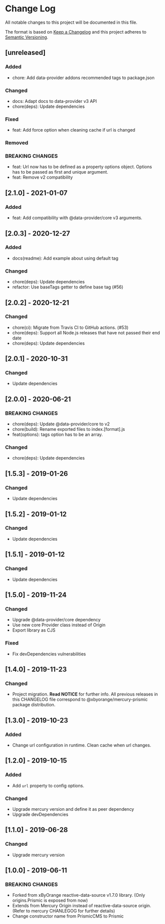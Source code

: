 # Change Log
All notable changes to this project will be documented in this file.

The format is based on [Keep a Changelog](http://keepachangelog.com/)
and this project adheres to [Semantic Versioning](http://semver.org/).

## [unreleased]
### Added
- chore: Add data-provider addons recommended tags to package.json
### Changed
- docs: Adapt docs to data-provider v3 API
- chore(deps): Update dependencies
### Fixed
- feat: Add force option when cleaning cache if url is changed
### Removed
### BREAKING CHANGES
- feat: Url now has to be defined as a property options object. Options has to be passed as first and unique argument.
- feat: Remove v2 compatibility

## [2.1.0] - 2021-01-07

### Added
- feat: Add compatibility with @data-provider/core v3 arguments.

## [2.0.3] - 2020-12-27

### Added
- docs(readme): Add example about using default tag

### Changed
- chore(deps): Update dependencies
- refactor: Use baseTags getter to define base tag (#56)

## [2.0.2] - 2020-12-21

### Changed
- chore(ci): Migrate from Travis CI to GitHub actions. (#53)
- chore(deps): Support all Node.js releases that have not passed their end date
- chore(deps): Update dependencies

## [2.0.1] - 2020-10-31
### Changed
- Update dependencies

## [2.0.0] - 2020-06-21

### BREAKING CHANGES
- chore(deps): Update @data-provider/core to v2
- chore(build): Rename exported files to index.[format].js
- feat(options): tags option has to be an array.

### Changed
- chore(deps): Update dependencies

## [1.5.3] - 2019-01-26
### Changed
- Update dependencies

## [1.5.2] - 2019-01-12
### Changed
- Update dependencies

## [1.5.1] - 2019-01-12
### Changed
- Update dependencies

## [1.5.0] - 2019-11-24
### Changed
- Upgrade @data-provider/core dependency
- Use new core Provider class instead of Origin
- Export library as CJS

### Fixed
- Fix devDependencies vulnerabilities

## [1.4.0] - 2019-11-23
### Changed
- Project migration. __Read NOTICE__ for further info. All previous releases in this CHANGELOG file correspond to @xbyorange/mercury-prismic package distribution.

## [1.3.0] - 2019-10-23
### Added
- Change url configuration in runtime. Clean cache when url changes.

## [1.2.0] - 2019-10-15
### Added
- Add `url` property to config options.

### Changed
- Upgrade mercury version and define it as peer dependency
- Upgrade devDependencies

## [1.1.0] - 2019-06-28
### Changed
- Upgrade mercury version

## [1.0.0] - 2019-06-11
### BREAKING CHANGES
- Forked from xByOrange reactive-data-source v1.7.0 library. (Only origins.Prismic is exposed from now)
- Extends from Mercury Origin instead of reactive-data-source origin. (Refer to mercury CHANLEGOG for further details)
- Change constructor name from PrismicCMS to Prismic
